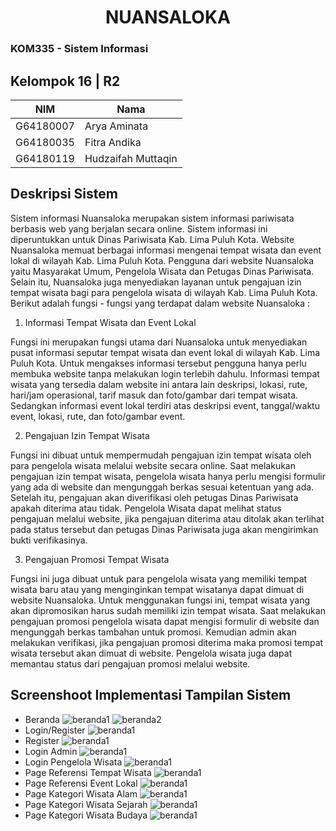 # <div align="center">**NUANSALOKA**</div>
### KOM335 - Sistem Informasi

## Kelompok 16 | R2 
|NIM|Nama|
|---|---|
|G64180007|Arya Aminata|
|G64180035|Fitra Andika|
|G64180119|Hudzaifah Muttaqin|

## Deskripsi Sistem
Sistem informasi Nuansaloka merupakan sistem informasi pariwisata berbasis web yang berjalan secara online. Sistem informasi ini diperuntukkan untuk Dinas Pariwisata Kab. Lima Puluh Kota. Website Nuansaloka memuat berbagai informasi mengenai tempat wisata dan event lokal di wilayah Kab. Lima Puluh Kota. Pengguna dari website Nuansaloka yaitu Masyarakat Umum, Pengelola Wisata dan Petugas Dinas Pariwisata. Selain itu, Nuansaloka juga menyediakan layanan untuk pengajuan izin tempat wisata bagi para pengelola wisata di wilayah Kab. Lima Puluh Kota. Berikut adalah fungsi - fungsi yang terdapat dalam website Nuansaloka :

1.  Informasi Tempat Wisata dan Event Lokal
    

Fungsi ini merupakan fungsi utama dari Nuansaloka untuk menyediakan pusat informasi seputar tempat wisata dan event lokal di wilayah Kab. Lima Puluh Kota. Untuk mengakses informasi tersebut pengguna hanya perlu membuka website tanpa melakukan login terlebih dahulu. Informasi tempat wisata yang tersedia dalam website ini antara lain deskripsi, lokasi, rute, hari/jam operasional, tarif masuk dan foto/gambar dari tempat wisata. Sedangkan informasi event lokal terdiri atas deskripsi event, tanggal/waktu event, lokasi, rute, dan foto/gambar event.

2.  Pengajuan Izin Tempat Wisata
    

Fungsi ini dibuat untuk mempermudah pengajuan izin tempat wisata oleh para pengelola wisata melalui website secara online. Saat melakukan pengajuan izin tempat wisata, pengelola wisata hanya perlu mengisi formulir yang ada di website dan mengunggah berkas sesuai ketentuan yang ada. Setelah itu, pengajuan akan diverifikasi oleh petugas Dinas Pariwisata apakah diterima atau tidak. Pengelola Wisata dapat melihat status pengajuan melalui website, jika pengajuan diterima atau ditolak akan terlihat pada status tersebut dan petugas Dinas Pariwisata juga akan mengirimkan bukti verifikasinya.

3.  Pengajuan Promosi Tempat Wisata
    

Fungsi ini juga dibuat untuk para pengelola wisata yang memiliki tempat wisata baru atau yang menginginkan tempat wisatanya dapat dimuat di website Nuansaloka. Untuk menggunakan fungsi ini, tempat wisata yang akan dipromosikan harus sudah memiliki izin tempat wisata. Saat melakukan pengajuan promosi pengelola wisata dapat mengisi formulir di website dan mengunggah berkas tambahan untuk promosi. Kemudian admin akan melakukan verifikasi, jika pengajuan promosi diterima maka promosi tempat wisata tersebut akan dimuat di website. Pengelola wisata juga dapat memantau status dari pengajuan promosi melalui website.

## Screenshoot Implementasi Tampilan Sistem
 - Beranda
 ![beranda1](https://github.com/aryaaminata093/Projek_SI/blob/main/Image/beranda_1.png)
 ![beranda2](https://github.com/aryaaminata093/Projek_SI/blob/main/Image/beranda_2.png)
 - Login/Register
 ![beranda1](https://github.com/aryaaminata093/Projek_SI/blob/main/Image/loginregister.png)
 - Register
 ![beranda1](https://github.com/aryaaminata093/Projek_SI/blob/main/Image/register.png)
 - Login Admin
 ![beranda1](https://github.com/aryaaminata093/Projek_SI/blob/main/Image/admin.png)
 - Login Pengelola Wisata
 ![beranda1](https://github.com/aryaaminata093/Projek_SI/blob/main/Image/login_pengelola.png)
 - Page Referensi Tempat Wisata
 ![beranda1](https://github.com/aryaaminata093/Projek_SI/blob/main/Image/tempat_wisata.png)
 - Page Referensi Event Lokal
 ![beranda1](https://github.com/aryaaminata093/Projek_SI/blob/main/Image/event_lokal.png)
 - Page Kategori Wisata Alam
 ![beranda1](https://github.com/aryaaminata093/Projek_SI/blob/main/Image/wisata_alam.png)
 - Page Kategori Wisata Sejarah
 ![beranda1](https://github.com/aryaaminata093/Projek_SI/blob/main/Image/wisata_sejarah.png)
 - Page Kategori Wisata Budaya
 ![beranda1](https://github.com/aryaaminata093/Projek_SI/blob/main/Image/wisata_budaya.png)
